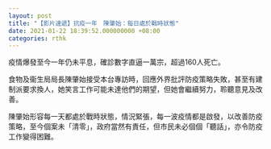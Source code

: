 ```yaml
---
layout: post
title: "【影片速遞】抗疫一年　陳肇始：每日處於戰時狀態"
date: 2021-01-22 18:39:52.000000000 +08:00
categories: rthk
---
```


疫情爆發至今一年仍未平息，確診數字直逼一萬宗，超過160人死亡。

食物及衞生局局長陳肇始接受本台專訪時，回應外界批評防疫策略失敗，甚至有建制派要求換人，她笑言工作可能未達他們的期望，但她會繼續努力，聆聽意見及改善。

陳肇始形容每一天都處於戰時狀態，情況緊張，每一波疫情都是啟發，以改善防疫策略，至今個案未「清零」，政府當然有責任，但市民未必個個「聽話」，亦令防疫工作變得困難。
